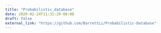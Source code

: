 ```yaml
---
title: "Probabilistic_database"
date: 2020-02-24T11:31:29-08:00
draft: false
external_link: "https://github.com/BarrettLi/Probabilistic-Database"
---
```


